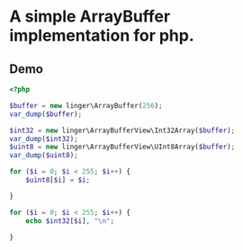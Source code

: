 #  A simple ArrayBuffer implementation for php.


## Demo

```php
<?php

$buffer = new linger\ArrayBuffer(256);
var_dump($buffer);

$int32 = new linger\ArrayBufferView\Int32Array($buffer);
var_dump($int32);
$uint8 = new linger\ArrayBufferView\UInt8Array($buffer);
var_dump($uint8);

for ($i = 0; $i < 255; $i++) {
    $uint8[$i] = $i;

}

for ($i = 0; $i < 255; $i++) {
    echo $int32[$i], "\n";

}
```
